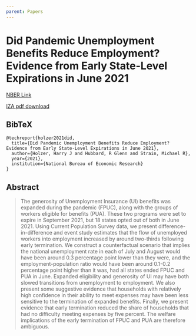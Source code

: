 ```yaml
---
parent: Papers
---
```


# Did Pandemic Unemployment Benefits Reduce Employment? Evidence from Early State-Level Expirations in June 2021

[NBER Link](https://www.nber.org/papers/w29575)

[IZA pdf download](https://docs.iza.org/dp14927.pdf)

## BibTeX
```
@techreport{holzer2021did,
  title={Did Pandemic Unemployment Benefits Reduce Employment? Evidence from Early State-Level Expirations in June 2021},
  author={Holzer, Harry J and Hubbard, R Glenn and Strain, Michael R},
  year={2021},
  institution={National Bureau of Economic Research}
}
```

## Abstract

> The generosity of Unemployment Insurance (UI) benefits was expanded during the pandemic (FPUC), along with the groups of workers eligible for benefits (PUA). These two programs were set to expire in September 2021, but 18 states opted out of both in June 2021. Using Current Population Survey data, we present difference-in-difference and event study estimates that the flow of unemployed workers into employment increased by around two-thirds following early termination. We construct a counterfactual scenario that implies the national unemployment rate in each of July and August would have been around 0.3 percentage point lower than they were, and the employment-population ratio would have been around 0.1-0.2 percentage point higher than it was, had all states ended FPUC and PUA in June. Expanded eligibility and generosity of UI may have both slowed transitions from unemployment to employment. We also present some suggestive evidence that households with relatively high confidence in their ability to meet expenses may have been less sensitive to the termination of expanded benefits. Finally, we present evidence that early termination reduced the share of households that had no difficulty meeting expenses by five percent. The welfare implications of the early termination of FPUC and PUA are therefore ambiguous.



